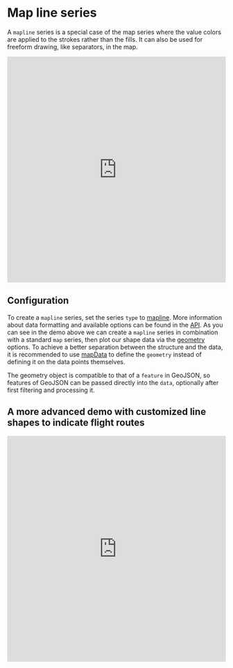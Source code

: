 Map line series
===============

A `mapline` series is a special case of the map series where the value colors are applied to the strokes rather than the fills.
It can also be used for freeform drawing, like separators, in the map.

<iframe style="width: 100%; height: 520px; border: none;" src="https://highcharts.com/samples/embed/maps/demo/mapline-mappoint" allow="fullscreen"></iframe>

Configuration
-------------

To create a `mapline` series, set the series `type` to
[mapline](https://api.highcharts.com/highmaps/series.mapline). More information
about data formatting and available options can be found in the
[API](https://api.highcharts.com/highmaps/series.mapline.data). As you can see
in the demo above we can create a `mapline` series in combination with a standard
`map` series, then plot our shape data via the
[geometry](https://api.highcharts.com/highmaps/series.mapline.data.geometry) options. To achieve a better
separation between the structure and the data, it is recommended to use
[mapData](https://api.highcharts.com/highmaps/series.mapline.mapData) to define
the `geometry` instead of defining it on the data points themselves.

The geometry object is compatible to that of a `feature` in GeoJSON, so features of GeoJSON can be passed directly into the `data`, optionally after first filtering and processing it.


A more advanced demo with customized line shapes to indicate flight routes
--------------------------------------------------------------------------

<iframe style="width: 100%; height: 520px; border: none;" src="https://highcharts.com/samples/embed/maps/demo/flight-routes" allow="fullscreen"></iframe>